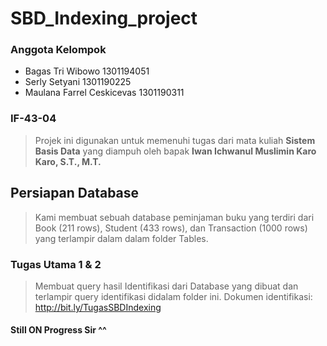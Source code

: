# SBD_Indexing_project
### Anggota Kelompok 
* Bagas Tri Wibowo 1301194051
* Serly Setyani 1301190225
* Maulana Farrel Ceskicevas 1301190311

### IF-43-04

>Projek ini digunakan untuk memenuhi tugas dari mata kuliah **Sistem Basis Data** yang diampuh oleh bapak **Iwan Ichwanul Muslimin Karo Karo, S.T., M.T.**	

## Persiapan Database
>Kami membuat sebuah database peminjaman buku yang terdiri dari Book (211 rows), Student (433 rows), dan Transaction (1000 rows) yang terlampir dalam dalam folder Tables.

### Tugas Utama 1 & 2
>Membuat query hasil Identifikasi dari Database yang dibuat dan terlampir query identifikasi didalam folder ini.
>Dokumen identifikasi: http://bit.ly/TugasSBDIndexing


#### Still ON Progress Sir ^^

